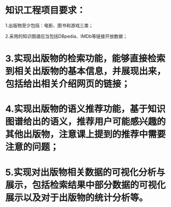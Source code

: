 # 知识工程项目要求：
 1.出版物至少包括：电影、图书和游戏三类；

 2.采用的知识图谱应当包括DBpedia、IMDb等链接开放数据；

# 3.实现出版物的检索功能，能够直接检索到相关出版物的基本信息，并展现出来，包括给出相关介绍网页的链接；

# 4.实现出版物的语义推荐功能，基于知识图谱给出的语义，推荐用户可能感兴趣的其他出版物，注意课上提到的推荐中需要注意的问题；

# 5.实现对出版物相关数据的可视化分析与展示，包括检索结果中部分数据的可视化展示以及对于出版物的统计分析等。
